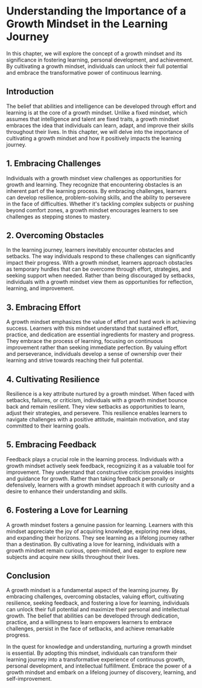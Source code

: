 Understanding the Importance of a Growth Mindset in the Learning Journey
=================================================================================

In this chapter, we will explore the concept of a growth mindset and its significance in fostering learning, personal development, and achievement. By cultivating a growth mindset, individuals can unlock their full potential and embrace the transformative power of continuous learning.

Introduction
------------

The belief that abilities and intelligence can be developed through effort and learning is at the core of a growth mindset. Unlike a fixed mindset, which assumes that intelligence and talent are fixed traits, a growth mindset embraces the idea that individuals can learn, adapt, and improve their skills throughout their lives. In this chapter, we will delve into the importance of cultivating a growth mindset and how it positively impacts the learning journey.

1\. Embracing Challenges
-----------------------

Individuals with a growth mindset view challenges as opportunities for growth and learning. They recognize that encountering obstacles is an inherent part of the learning process. By embracing challenges, learners can develop resilience, problem-solving skills, and the ability to persevere in the face of difficulties. Whether it's tackling complex subjects or pushing beyond comfort zones, a growth mindset encourages learners to see challenges as stepping stones to mastery.

2\. Overcoming Obstacles
-----------------------

In the learning journey, learners inevitably encounter obstacles and setbacks. The way individuals respond to these challenges can significantly impact their progress. With a growth mindset, learners approach obstacles as temporary hurdles that can be overcome through effort, strategies, and seeking support when needed. Rather than being discouraged by setbacks, individuals with a growth mindset view them as opportunities for reflection, learning, and improvement.

3\. Embracing Effort
-------------------

A growth mindset emphasizes the value of effort and hard work in achieving success. Learners with this mindset understand that sustained effort, practice, and dedication are essential ingredients for mastery and progress. They embrace the process of learning, focusing on continuous improvement rather than seeking immediate perfection. By valuing effort and perseverance, individuals develop a sense of ownership over their learning and strive towards reaching their full potential.

4\. Cultivating Resilience
-------------------------

Resilience is a key attribute nurtured by a growth mindset. When faced with setbacks, failures, or criticism, individuals with a growth mindset bounce back and remain resilient. They view setbacks as opportunities to learn, adjust their strategies, and persevere. This resilience enables learners to navigate challenges with a positive attitude, maintain motivation, and stay committed to their learning goals.

5\. Embracing Feedback
---------------------

Feedback plays a crucial role in the learning process. Individuals with a growth mindset actively seek feedback, recognizing it as a valuable tool for improvement. They understand that constructive criticism provides insights and guidance for growth. Rather than taking feedback personally or defensively, learners with a growth mindset approach it with curiosity and a desire to enhance their understanding and skills.

6\. Fostering a Love for Learning
--------------------------------

A growth mindset fosters a genuine passion for learning. Learners with this mindset appreciate the joy of acquiring knowledge, exploring new ideas, and expanding their horizons. They see learning as a lifelong journey rather than a destination. By cultivating a love for learning, individuals with a growth mindset remain curious, open-minded, and eager to explore new subjects and acquire new skills throughout their lives.

Conclusion
----------

A growth mindset is a fundamental aspect of the learning journey. By embracing challenges, overcoming obstacles, valuing effort, cultivating resilience, seeking feedback, and fostering a love for learning, individuals can unlock their full potential and maximize their personal and intellectual growth. The belief that abilities can be developed through dedication, practice, and a willingness to learn empowers learners to embrace challenges, persist in the face of setbacks, and achieve remarkable progress.

In the quest for knowledge and understanding, nurturing a growth mindset is essential. By adopting this mindset, individuals can transform their learning journey into a transformative experience of continuous growth, personal development, and intellectual fulfillment. Embrace the power of a growth mindset and embark on a lifelong journey of discovery, learning, and self-improvement.
